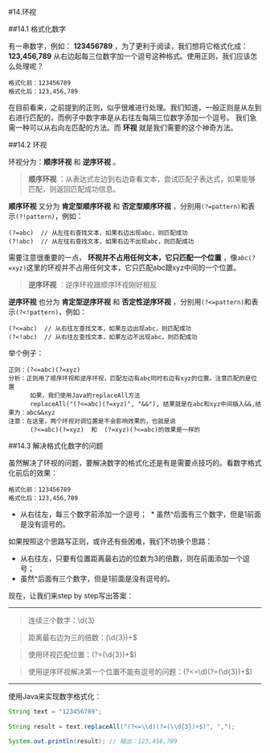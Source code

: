 #14.环视

##14.1 格式化数字
  
  有一串数字，例如： **123456789** ，为了更利于阅读，我们想将它格式化成： **123,456,789** 从右边起每三位数字加一个逗号这种格式。使用正则，我们应该怎么处理呢？
  
```
格式化前：123456789
格式化后：123,456,789
```
  
  在目前看来，之前提到的正则，似乎很难进行处理。我们知道，一般正则是从左到右进行匹配的，而例子中数字串是从右往左每隔三位数字添加一个逗号。
  我们急需一种可以从右向左匹配的方法。而 **环视** 就是我们需要的这个神奇方法。

##14.2 环视

  环视分为：**顺序环视** 和 **逆序环视** 。

> **顺序环视** ：从表达式左边到右边查看文本，尝试匹配子表达式，如果能够匹配，则返回匹配成功信息。

  **顺序环视** 又分为 **肯定型顺序环视** 和 **否定型顺序环视** ，分别用<code>(?=pattern)</code>和表示<code>(?!pattern)</code>，例如：
  
```
(?=abc)  // 从左往右查找文本，如果右边出现abc，则匹配成功
(?!abc)  // 从左往右查找文本，如果右边不出现abc，则匹配成功
```

  需要注意很重要的一点， **环视并不占用任何文本，它只匹配一个位置** ，像<code>abc(?=xyz)</code>这里的环视并不占用任何文本，它只匹配abc跟xyz中间的一个位置。
  
> **逆序环视** ：逆序环视跟顺序环视刚好相反

  **逆序环视** 也分为 **肯定型逆序环视** 和 **否定性逆序环视** ，分别用<code>(?<=pattern)</code>和表示<code>(?<!pattern)</code>，例如：
  
```
(?<=abc)  // 从右往左查找文本，如果左边出现abc，则匹配成功
(?<!abc)  // 从右往左查找文本，如果左边不出现abc，则匹配成功
```

  举个例子：
  
```
正则：(?<=abc)(?=xyz)
分析：正则用了顺序环视和逆序环视，匹配左边有abc同时右边有xyz的位置。注意匹配的是位置
      如果，我们使用Java的replaceAll方法
      replaceAll("(?<=abc)(?=xyz)", "&&"), 结果就是在abc和xyz中间插入&&,结果为：abc&&xyz
注意：在这里，两个环视对调位置是不会影响效果的，也就是说
      (?<=abc)(?=xyz)  和  (?=xyz)(?<=abc)的效果是一样的
```

##14.3 解决格式化数字的问题

  虽然解决了环视的问题，要解决数字的格式化还是有是需要点技巧的。看数字格式化前后的效果：

```
格式化前：123456789
格式化后：123,456,789
```
  * 从右往左，每三个数字前添加一个逗号；
  * 虽然^后面有三个数字，但是1前面是没有逗号的。

  如果按照这个思路写正则，或许还有些困难，我们不坊换个思路：
  
  * 从右往左，只要有位置距离最右边的位数为3的倍数，则在前面添加一个逗号；
  * 虽然^后面有三个数字，但是1前面是没有逗号的。
  
  现在，让我们来step by step写出答案：

******

> 连续三个数字：\d{3}

> 距离最右边为三的倍数：(\d{3})+$

> 使用环视匹配位置：(?=(\d{3})+$)

> 使用逆序环视解决第一个位置不能有逗号的问题：(?<=\d)(?=(\d{3})+$)

******

  使用Java来实现数字格式化：
```java
String text = "123456789";
  	
String result = text.replaceAll("(?<=\\d)(?=(\\d{3})+$)", ",");

System.out.println(result); // 输出：123,456,789
```
